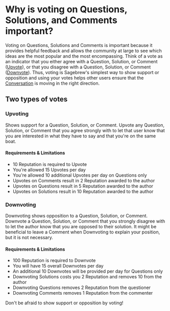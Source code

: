 # Why is voting on Questions, Solutions, and Comments important? #
Voting on Questions, Solutions and Comments is important because it provides 
helpful feedback and allows the community at large to see which ideas are the 
most popular and the most encompassing. Think of a vote as an indicator that 
you either agree with a Question, Solution, or Comment ([Upvote][1]), or that 
you disagree with a Question, Solution, or Comment ([Downvote][2]). Thus, 
voting is Sagebrew's simplest way to show support or opposition and using 
your votes helps other users ensure that the [Conversation][3] is moving 
in the right direction. 

## Two types of votes ##
### Upvoting ###
Shows support for a Question, Solution, or Comment. Upvote any Question, 
Solution, or Comment that you agree strongly with to let that user know that 
you are interested in what they have to say and that you're on the same boat.
#### Requirements & Limitations ####
- 10 Reputation is required to Upvote
- You're allowed 15 Upvotes per day
- You're allowed 10 additional Upvotes per day on Questions only 
- Upvotes on Comments result in 2 Reputation awarded to the author
- Upvotes on Questions result in 5 Reputation awarded to the author
- Upvotes on Solutions result in 10 Reputation awarded to the author

### Downvoting ###
Downvoting shows opposition to a Question, Solution, or Comment. Downvote a 
Question, Solution, or Comment that you strongly disagree with to let the 
author know that you are opposed to their solution. It might be beneficial to 
leave a Comment when Downvoting to explain your position, but it is not 
necessary. 
#### Requirements & Limitations ####
- 100 Reputation is required to Downvote
- You will have 15 overall Downvotes per day
- An additional 10 Downvotes will be provided per day for Questions only
- Downvoting Solutions costs you 2 Reputation and removes 10 from the author
- Downvoting Questions removes 2 Reputation from the questioner
- Downvoting Comments removes 1 Reputation from the commenter

Don't be afraid to show support or opposition by voting! 


[1]: /help/privileges/upvote/
[2]: /help/privileges/downvote/
[3]: /help/privileges/participate_in_the_conversation/